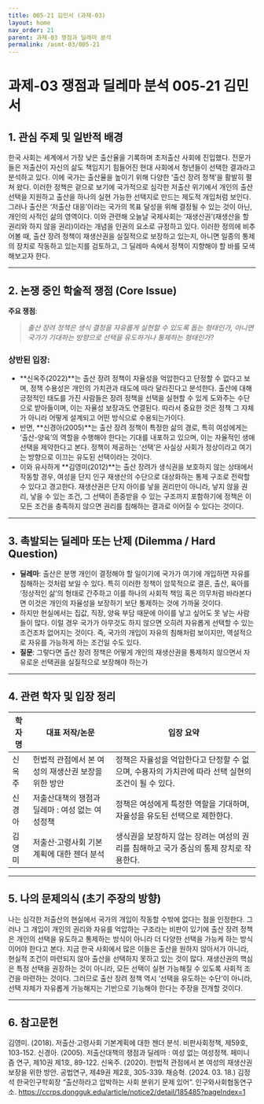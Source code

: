 ```yaml
---
title: 005-21 김민서 (과제-03)
layout: home
nav_order: 21
parent: 과제-03 쟁점과 딜레마 분석
permalink: /asmt-03/005-21
---
```


# 과제-03 쟁점과 딜레마 분석 005-21 김민서

## 1. 관심 주제 및 일반적 배경

한국 사회는 세계에서 가장 낮은 출산율을 기록하며 초저출산 사회에 진입했다. 전문가들은 저출산이 자신의 삶도 책임지기 힘들어진 현대 사회에서 청년들이 선택한 결과라고 분석하고 있다. 이에 국가는 출산율을 높이기 위해 다양한 ‘출산 장려 정책’을 활발히 펼쳐 왔다. 이러한 정책은 겉으로 보기에 국가적으로 심각한 저출산 위기에서 개인의 출산 선택을 지원하고 출산을 하나의 실현 가능한 선택지로 만드는 제도적 개입처럼 보인다. 그러나 출산은 ‘저출산 대응’이라는 국가의 목표 달성을 위해 결정될 수 있는 것이 아닌, 개인의 사적인 삶의 영역이다. 이와 관련해 오늘날 국제사회는 ‘재생산권’(재생산을 할 권리와 하지 않을 권리)이라는 개념을 인권의 요소로 규정하고 있다. 이러한 정의에 비추어볼 때, 출산 장려 정책이 재생산권을 실질적으로 보장하고 있는지, 아니면 일종의 통제의 장치로 작동하고 있는지를 검토하고, 그 딜레마 속에서 정책이 지향해야 할 바를 모색해보고자 한다.

---

## 2. 논쟁 중인 학술적 쟁점 (Core Issue)

**주요 쟁점**:  
> *출산 장려 정책은 생식 결정을 자유롭게 실현할 수 있도록 돕는 형태인가, 아니면 국가가 기대하는 방향으로 선택을 유도하거나 통제하는 형태인가?*

### 상반된 입장:
- **신옥주(2022)**는 출산 장려 정책이 자율성을 억압한다고 단정할 수 없다고 보며, 정책 수용성은 개인의 가치관과 태도에 따라 달라진다고 분석한다. 출산에 대해 긍정적인 태도를 가진 사람들은 장려 정책을 선택을 실현할 수 있게 도와주는 수단으로 받아들이며, 이는 자율성 보장과도 연결된다. 따라서 중요한 것은 정책 그 자체가 아니라 어떻게 설계되고 어떤 방식으로 수용되는가이다.
- 반면, **신경아(2005)**는 출산 장려 정책이 특정한 삶의 경로, 특히 여성에게는 ‘출산-양육’의 역할을 수행해야 한다는 기대를 내포하고 있으며, 이는 자율적인 생애 선택을 제약한다고 본다. 정책이 제공하는 ‘선택’은 사실상 사회가 정상이라고 여기는 방향으로 이끄는 유도된 선택이라는 것이다.
- 이와 유사하게 **김영미(2012)**는 출산 장려가 생식권을 보호하지 않는 상태에서 작동할 경우, 여성을 단지 인구 재생산의 수단으로 대상화하는 통제 구조로 전락할 수 있다고 경고한다. 재생산권은 단지 아이를 낳을 권리만이 아니라, 낳지 않을 권리, 낳을 수 있는 조건, 그 선택이 존중받을 수 있는 구조까지 포함하기에 정책은 이 모든 조건을 충족하지 않으면 권리를 침해하는 결과로 이어질 수 있다는 것이다.


---

## 3. 촉발되는 딜레마 또는 난제 (Dilemma / Hard Question)

- **딜레마**: 출산은 분명 개인이 결정해야 할 일이기에 국가가 여기에 개입하면 자유를 침해하는 것처럼 보일 수 있다. 특히 이러한 정책이 암묵적으로 결혼, 출산, 육아를 ‘정상적인 삶’의 형태로 간주하고 이를 하나의 사회적 책임 혹은 의무처럼 바라본다면 이것은 개인의 자율성을 보장하기 보단 통제하는 것에 가까울 것이다.  
- 하지만 현실에서는 집값, 직장, 양육 부담 때문에 아이를 낳고 싶어도 못 낳는 사람들이 많다. 이럴 경우 국가가 아무것도 하지 않으면 오히려 자유롭게 선택할 수 있는 조건조차 없어지는 것이다. 즉, 국가의 개입이 자유의 침해처럼 보이지만, 역설적으로 자유를 가능하게 하는 조건일 수도 있다.
- **질문**: 그렇다면 출산 장려 정책은 어떻게 개인의 재생산권을 통제하지 않으면서 자유로운 선택권을 실질적으로 보장해야 하는가


---

## 4. 관련 학자 및 입장 정리

| 학자명             | 대표 저작/논문                                   | 입장 요약 |
|--------------------|---------------------------------------------------|-----------|
| 신옥주 | 헌법적 관점에서 본 여성의 재생산권 보장을 위한 방안 | 정책은 자율성을 억압한다고 단정할 수 없으며, 수용자의 가치관에 따라 선택 실현의 조건이 될 수 있다. |
| 신경아   | 저출산대책의 쟁점과 딜레마 : 여성 없는 여성정책  | 정책은 여성에게 특정한 역할을 기대하며, 자율성을 유도된 선택으로 제한한다. |
| 김영미   |저출산·고령사회 기본계획에 대한 젠더 분석 | 생식권을 보장하지 않는 장려는 여성의 권리를 침해하고 국가 중심의 통제 장치로 작용한다. |

---

## 5. 나의 문제의식 (초기 주장의 방향)

나는 심각한 저출산의 현실에서 국가의 개입이 작동할 수밖에 없다는 점을 인정한다. 그러나 그 개입이 개인의 권리와 자유를 억압하는 구조라는 비판이 있기에 출산 장려 정책은 개인의 선택을 유도하고 통제하는 방식이 아니라 더 다양한 선택을 가능케 하는 방식이어야 한다고 본다. 지금 한국 사회에서 많은 이들은 출산을 원하지 않아서가 아니라, 현실적 조건이 마련되지 않아 출산을 선택하지 못하고 있는 것이 많다. 재생산권의 핵심은 특정 선택을 권장하는 것이 아니라, 모든 선택이 실현 가능해질 수 있도록 사회적 조건을 마련하는 것이다. 그러므로 출산 장려 정책 역시 ‘선택을 유도하는 수단’이 아니라, 선택 자체가 자유롭게 가능해지는 기반으로 기능해야 한다는 주장을 전개할 것이다.

---

## 6. 참고문헌

김영미. (2018). 저출산·고령사회 기본계획에 대한 젠더 분석. 비판사회정책, 제59호, 103-152.
신경아. (2005). 저출산대책의 쟁점과 딜레마 : 여성 없는 여성정책. 페미니즘 연구, 제10권 제1호, 89-122.
신옥주. (2020). 헌법적 관점에서 본 여성의 재생산권 보장을 위한 방안. 공법연구, 제49권 제2호, 305-339.
채승혁. (2024. 03. 18.) 김정석 한국인구학회장 “출산하라고 압박하는 사회 분위기 문제 있어”. 인구와사회협동연구소. https://ccrps.dongguk.edu/article/notice2/detail/185485?pageIndex=1

